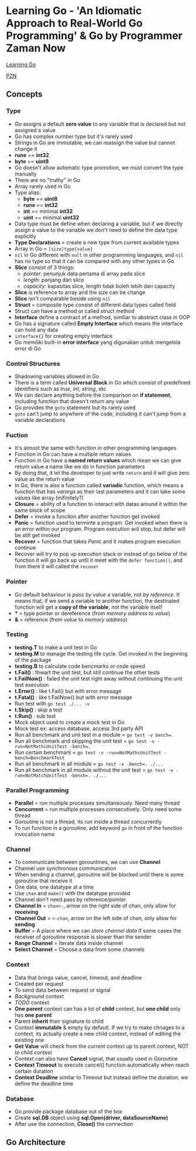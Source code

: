 # Learning Go - 'An Idiomatic Approach to Real-World Go Programming' & Go by Programmer Zaman Now

[Learning Go](https://www.oreilly.com/library/view/learning-go/9781492077206/)

[PZN](https://www.programmerzamannow.com/)

## Concepts

### Type

- Go assigns a default **zero value** to any variable that is declared but not assigned a value
- Go has complex number type but it's rarely used
- Strings in Go are immutable, we can reassign the value but cannot change it
- **rune** == **int32**
- **byte** == **uint8**
- Go doesn't allow automatic type promotion, we must convert the type manually
- There are no "truthy" in Go
- Array rarely used in Go
- Type alias:
  - **byte** == **uint8**
  - **rune** == **int32**
  - **int** == minimal **int32**
  - **uint** == minimal **uint32**
- Data type must be define when declaring a variable, but if we directly assign a value to the variable we don't need to define the data type explicitly
- **Type Declarations** = create a new type from current available types
- Array in Go = `[size]type{value}`
- `nil` in Go different with `null` in other programming languages, and `nil` has no type so that it can be compared with any other types in Go
- **Slice** consist of 3 things:
  - _pointer_: penunjuk data pertama di array pada slice
  - _length_: panjang dari slice
  - _capacity_: kapasitas slice, length tidak boleh lebih dari capacity
- **Slice** is reference to array and the size can be change
- **Slice** isn't comparable beside using `nil`
- **Struct** = composite type consist of different data types called field
- Struct can have a method or called struct method
- **Interface** define a contract of a method, similiar to abstract class in OOP
- Go has a signature called **Empty Interface** which means the interface can hold any data
- `interface{}` for creating empty interface
- Go memiliki built-in **error interface** yang digunakan untuk mengelola error di Go

### Control Structures

- Shadowing variables allowed in Go
- There is a term called **Universal Block** in Go which consist of predefined identifiers such as _true_, _int_, _string_, etc
- We can declare anything before the comparison on **if statement**, including function that doesn't return any value
- Go provides the `goto` statement but its rarely used
- `goto` can't jump to anywhere of the code, including it can't jump from a variable declarations

### Fuction

- It's almost the same with function in other programming languages
- Function in Go can have a multiple return values
- Function in Go have a **named return values** which mean we can give return value a name like we do in function parameters
- By doing that, it let the developer to just write `return` and it will give zero value as the return value
- In Go, there is also a function called **variadic** function, which means a function that has _varargs_ as their last parameters and it can take some values like array (inifinitely?)
- **Closure** = ability of a function to interact with datas around it within the same block of scope
- **Defer** = invoke a funciton after another function get invoked
- **Panic** = function used to terminte a program. Get invoked when there is an error within our program. Program execution will stop, but defer will be still get invoked
- **Recover** = function that takes _Panic_ and it makes program execution continue
- Recover will try to pop up execution stack or instead of go below of the function it will go back up until it meet with the `defer function()`, and from there it will called the `recover`

### Pointer

- Go default behaviour is _pass by value_ a variable, not _by reference_. It means that, if we send a variable to another function,
  the destinated function will get a **copy of the variable**, not the variable itself
- **\*** = type pointer or dereference (from _memory address_ to _value_)
- **&** = reference (from _value_ to _memory address_)

### Testing

- **testing.T** to make a unit test in Go
- **testing.M** to manage the testing life cycle. Get invoked in the beginning of the package
- **testing.B** to calculate code bencmarks or code speed
- **t.Fail()** : thwart the unit test, but still continue the other tests
- **t.FailNow()** : failed the unit test right away without continuing the unit test execution
- **t.Error()** : like t.Fail() but with error message
- **t.Fatal()** : like t.FailNow() but with error message
- Run test with `go test ./... -v`
- **t.Skip()** : skip a test
- **t.Run()** : sub test
- Mock object used to create a mock test in Go
- Mock test ex: access database, access 3rd party API
- Run all benchmark and unit test in a module = `go test -v bench=.`
- Run all benchmark and skipping the unit test = `go test -v -run=NotMathcUnitTest -bench=.`
- Run certain benchmark = `go test -v -run=NotMathcUnitTest -bench=BenchmarkTest`
- Run all benchmark in all module = `go test -v -bench=. ./...`
- Run all benchmark in all module without the unit test = `go test -v -run=NotMatchUnitTest -bench=. ./...`

### Parallel Programming

- **Parallel** = run multiple processes simultaneously. Need many thread
- **Concurrent** = run multiple processes consecutively. Only need some thread
- Goroutine is not a thread, its run inside a thread concurrently
- To run function in a goroutine, add keyword `go` in front of the function invocation name

### Channel

- To communicate between gorountines, we can use **Channel**
- Channel use synchronous communication
- When sending a channel, goroutine will be blocked until there is some
  goroutine that receive it
- One data, one datatype at a time
- Use `chan` and `make()` with the datatype provided
- Channel don't need pass by reference/pointer
- **Channel In** = `chan<-`, arrow on the right side of chan, only allow for
  **receiving**
- **Channel Out** = `<-chan`, arrow on the left side of chan, only allow for
  **sending**
- **Buffer** = A place where we can _store channel data_ if some cases the
  receiver of goroutine response is slower than the sender
- **Range Channel** = Iterate data inside channel
- **Select Channel** = Choose a data from some channels

### Context

- Data that brings value, cancel, timeout, and deadline
- Created per request
- To send data between request or signal
- _Background_ context
- _TODO_ context
- **One parent** context can has a lot of **child** context, but **one child** only has **one parent**
- Parent **inherit** their signature to child
- Context **immutable** & empty by default. If we try to make chnages to a context, its actually create a new child context, instead of editing the existing one
- **Get Value** will check from the current context up to parent context, NOT to child context
- Context can also have **Cancel** signal, that usually used in Goroutine
- **Context Timeout** to execute cancel() function automatically when reach certain duration
- **Context Deadline** similar to Timeout but instead define the duration, we define the deadline time

### Database

- Go provide package database out of the box
- Create **sql.DB** object using **sql.Open(driver, dataSourceName)**
- After use the connection, **Close()** the connection

## Go Architecture
